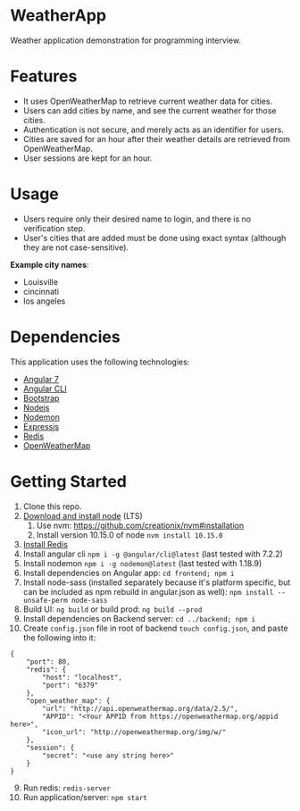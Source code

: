 # WeatherApp
Weather application demonstration for programming interview. 

# Features

* It uses OpenWeatherMap to retrieve current weather data for cities. 
* Users can add cities by name, and see the current weather for those cities.
* Authentication is not secure, and merely acts as an identifier for users.
* Cities are saved for an hour after their weather details are retrieved from OpenWeatherMap.
* User sessions are kept for an hour.

# Usage

* Users require only their desired name to login, and there is no verification step.
* User's cities that are added must be done using exact syntax (although they are not case-sensitive).

<b>Example city names</b>:
* Louisville
* cincinnati
* los angeles

# Dependencies

This application uses the following technologies:

* [Angular 7](https://angular.io)
* [Angular CLI](https://cli.angular.io/)
* [Bootstrap](https://getbootstrap.com/docs/4.0/getting-started/introduction)
* [Nodejs](https://nodejs.org/en/)
* [Nodemon](https://nodemon.io/)
* [Expressjs](https://expressjs.com/)
* [Redis](https://redis.io/)
* [OpenWeatherMap](https://openweathermap.org/)

# Getting Started

1. Clone this repo.
2. [Download and install node](https://nodejs.org/en/) (LTS)
    1. Use nvm: https://github.com/creationix/nvm#installation
    2. Install version 10.15.0 of node `nvm install 10.15.0`
3. [Install Redis](https://redis.io/topics/quickstart#installing-redis)
4. Install angular cli `npm i -g @angular/cli@latest` (last tested with 7.2.2)
5. Install nodemon `npm i -g nodemon@latest` (last tested with 1.18.9)
6. Install dependencies on Angular app: `cd frontend; npm i`
7. Install node-sass (installed separately because it's platform specific, but can be included as npm rebuild in angular.json as well): `npm install --unsafe-perm node-sass`
7. Build UI: `ng build` or build prod: `ng build --prod`
7. Install dependencies on Backend server: `cd ../backend; npm i`
8. Create `config.json` file in root of backend `touch config.json`, and paste the following into it:
```
{
    "port": 80,
    "redis": {
        "host": "localhost",
        "port": "6379"
    },
    "open_weather_map": {
        "url": "http://api.openweathermap.org/data/2.5/",
        "APPID": "<Your APPID from https://openweathermap.org/appid here>",
        "icon_url": "http://openweathermap.org/img/w/"
    },
    "session": {
        "secret": "<use any string here>"
    }
}
```
9. Run redis: `redis-server`
10. Run application/server: `npm start`
